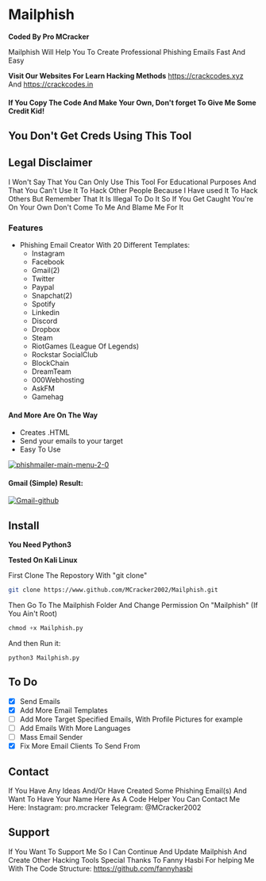 

# Mailphish


**Coded By Pro MCracker**


Mailphish Will Help You To Create Professional Phishing Emails Fast And Easy

**Visit Our Websites For Learn Hacking Methods**
https://crackcodes.xyz And https://crackcodes.in

#### If You Copy The Code And Make Your Own, Don't forget To Give Me Some Credit Kid!

## You Don't Get Creds Using This Tool 

## Legal Disclaimer
I Won't Say That You Can Only Use This Tool For Educational Purposes And That You Can't Use It To Hack Other People
Because I Have used It To Hack Others But Remember That It Is Illegal To Do It So If You Get Caught You're On Your Own
Don't Come To Me And Blame Me For It

### Features
* Phishing Email Creator With 20 Different Templates: 
  * Instagram
  * Facebook
  * Gmail(2)
  * Twitter
  * Paypal
  * Snapchat(2)
  * Spotify
  * Linkedin
  * Discord
  * Dropbox
  * Steam
  * RiotGames (League Of Legends)
  * Rockstar SocialClub
  * BlockChain
  * DreamTeam
  * 000Webhosting
  * AskFM
  * Gamehag
#### And More Are On The Way
* Creates .HTML
* Send your emails to your target
* Easy To Use

<a href="https://ibb.co/HTGXTNB"><img src="https://i.ibb.co/8gPXgzN/phishmailer-main-menu-2-0.png" alt="phishmailer-main-menu-2-0" border="0"></a>

#### Gmail (Simple) Result:
<a href="https://ibb.co/kSjzn5s"><img src="https://i.ibb.co/hmbr5LJ/Gmail-github.png" alt="Gmail-github" border="0"></a>

## Install
**You Need Python3**

**Tested On Kali Linux**

First Clone The Repostory With "git clone"
```bash
git clone https://www.github.com/MCracker2002/Mailphish.git
```
Then Go To The Mailphish Folder And Change Permission On "Mailphish" (If You Ain't Root)
```python
chmod +x Mailphish.py
```
And then Run it:
```Run
python3 Mailphish.py
```
## To Do
- [x] Send Emails
- [x] Add More Email Templates
- [ ] Add More Target Specified Emails, With Profile Pictures for example
- [ ] Add Emails With More Languages 
- [ ] Mass Email Sender
- [x] Fix More Email Clients To Send From

## Contact
If You Have Any Ideas And/Or Have Created Some Phishing Email(s) And Want To Have Your Name Here As A Code Helper
You Can Contact Me Here:
Instagram: pro.mcracker
Telegram: @MCracker2002

## Support 
If You Want To Support Me So I Can Continue And Update Mailphish And Create Other Hacking Tools
Special Thanks To Fanny Hasbi For helping Me With The Code Structure: https://github.com/fannyhasbi 


